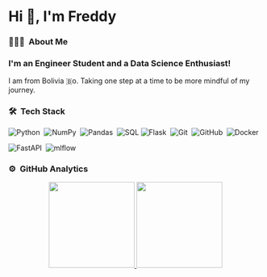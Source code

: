 <h1>Hi 👋, I'm Freddy</h1>

### 👨🏻‍💻 &nbsp;About Me
### I'm an Engineer Student and a Data Science Enthusiast!

I am from Bolivia 🇧o.
Taking one step at a time to be more mindful of my journey.


<!---
- 🔭 I’m currently working on **AI Powered Chat Engine using 🤗 Pre-trained Transformer Models to Generate Human-like Text**
- 🌱 I’m currently learning everything about **Large Language Modeling (GPT-3/ OPT), ML, NLP & Reinforcement Learning**
- 💬 Ask me about anything if my works featured in my repositories interest you
- 📫 How to reach me: reach me via my **Email**
- 💻 Goals: Learn more technological stacks and improve my overall skills
- 🧡 I believe in **Open Source**

💡 &nbsp; I'm a software developer and researcher at  working on production of trading applications using . \
💻 &nbsp;I'm currently performing research in the field of multimodal detection of human be.\
🎓&nbsp;I graduated  (B.Tech, Computer Science and Engineering, Batch of 2021).\
🌱 &nbsp;I'm on track for learning more about Artificial Intelligence, and Computer Vision.\
✍️ &nbsp;In my free time, I play guitar, football and pursue writing as my hobbies.\
💬 &nbsp;Feel free to reach out to me for general consulting, or discussions on the aforementioned topics!\
✉️ &nbsp;You can email me at . I'll try to respond as soon as possible!\
📄 &nbsp;You can check my [Resume](https://drive) for more details about work experience.

<p align="center">
  <img style="float: center;" src="https://camo.githubusercontent.com/ec0df7b334d15078e980be8f26f35f1bd6f004eaa4a121db42fed361360c1817/68747470733a2f2f6d656469612e67697068792e636f6d2f6d656469612f4c6e516a7057614f4e386e68723231764e572f67697068792e676966" width="85" height="82"></br>
<span style="color:#ff6666">I love meeting and knowing new people. Lets connect and discuss ideas ~ 🤓</span></img>
</p>
-->

### 🛠 &nbsp;Tech Stack

![Python](https://img.shields.io/badge/-Python-05122A?style=flat&logo=python)&nbsp;
![NumPy](https://img.shields.io/badge/numpy%20-%23013243.svg?&style=flat&logo=numpy&logoColor=white)&nbsp;
![Pandas](https://img.shields.io/badge/pandas%20-%23150458.svg?&style=flat&logo=pandas&logoColor=white)&nbsp;
![SQL](https://img.shields.io/badge/-SQL-000000?style=flat&logo=MySQL)
![Flask](https://img.shields.io/badge/-Flask-05122A?style=flat&logo=flask)&nbsp;
![Git](https://img.shields.io/badge/-Git-05122A?style=flat&logo=git)&nbsp;
![GitHub](https://img.shields.io/badge/-GitHub-05122A?style=flat&logo=github)&nbsp;
![Docker](https://img.shields.io/badge/-Docker-000?&logo=Docker)
<!---![TensorFlow](https://img.shields.io/badge/-TensorFlow-000?&logo=TensorFlow)-->

![FastAPI](https://img.shields.io/badge/FastAPI-005571?style=for-the-badge&logo=fastapi)&nbsp;
![mlflow](https://img.shields.io/badge/mlflow-%23d9ead3.svg?style=for-the-badge&logo=numpy&logoColor=blue)&nbsp;

<!---
### 📝 **Certifications**

* Applied Machine Learning in Python@[Coursera]()
* Machine learnign A-Z@ Coursera
* Pithon for datascience @ Coursera
 -->
### ⚙️ &nbsp;GitHub Analytics

<p align="center">
<a href="https://github.com/freddxvill">
  <img height="170em" src="https://github-readme-stats-eight-theta.vercel.app/api?username=freddxvill&show_icons=true&count_private=true&theme=algolia&include_all_commits=true&hide_border=true&hide=contribs&bg_color=00000000"/>
  <img height="170em" src="https://github-readme-stats-eight-theta.vercel.app/api/top-langs/?username=freddxvill&layout=compact&hide_border=true&bg_color=00000000&langs_count=8&theme=algolia"/>
</a>
</p>




